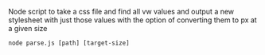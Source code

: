 Node script to take a css file and find all vw values and output a new stylesheet with just those values with the option of converting them to px at a given size

`node parse.js [path] [target-size]`
